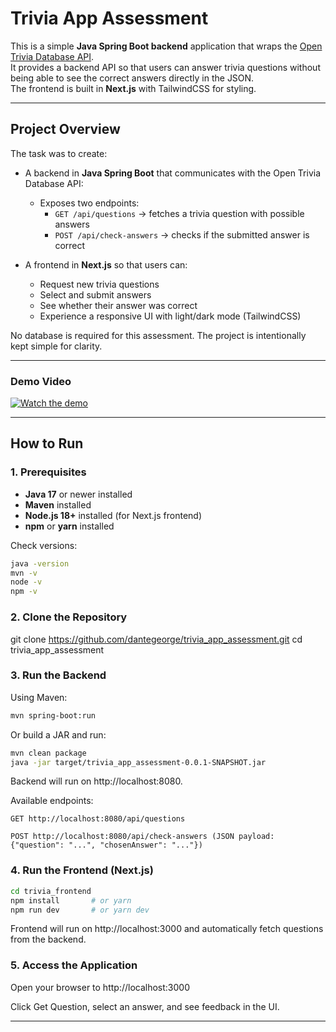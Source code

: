 # Trivia App Assessment

This is a simple **Java Spring Boot backend** application that wraps the [Open Trivia Database API](https://opentdb.com/).  
It provides a backend API so that users can answer trivia questions without being able to see the correct answers directly in the JSON.  
The frontend is built in **Next.js** with TailwindCSS for styling.

---

## Project Overview

The task was to create:

* A backend in **Java Spring Boot** that communicates with the Open Trivia Database API:
    * Exposes two endpoints:
        * `GET /api/questions` → fetches a trivia question with possible answers
        * `POST /api/check-answers` → checks if the submitted answer is correct

* A frontend in **Next.js** so that users can:
    * Request new trivia questions
    * Select and submit answers
    * See whether their answer was correct
    * Experience a responsive UI with light/dark mode (TailwindCSS)

No database is required for this assessment. The project is intentionally kept simple for clarity.

---

### Demo Video

[![Watch the demo](https://img.youtube.com/vi/Xs9bMp7YZNk/0.jpg)](https://youtu.be/Xs9bMp7YZNk)

---

## How to Run

### 1. Prerequisites

* **Java 17** or newer installed
* **Maven** installed
* **Node.js 18+** installed (for Next.js frontend)
* **npm** or **yarn** installed

Check versions:

```bash
java -version
mvn -v
node -v
npm -v
```

### 2. Clone the Repository

git clone https://github.com/dantegeorge/trivia_app_assessment.git
cd trivia_app_assessment

### 3. Run the Backend

Using Maven:
```bash
mvn spring-boot:run
```
Or build a JAR and run:

```bash
mvn clean package
java -jar target/trivia_app_assessment-0.0.1-SNAPSHOT.jar
```
Backend will run on http://localhost:8080.

Available endpoints:

    GET http://localhost:8080/api/questions

    POST http://localhost:8080/api/check-answers (JSON payload: {"question": "...", "chosenAnswer": "..."})

### 4. Run the Frontend (Next.js)

```bash
cd trivia_frontend
npm install       # or yarn
npm run dev       # or yarn dev
```

Frontend will run on http://localhost:3000 and automatically fetch questions from the backend.

### 5. Access the Application

Open your browser to http://localhost:3000

Click Get Question, select an answer, and see feedback in the UI.

---